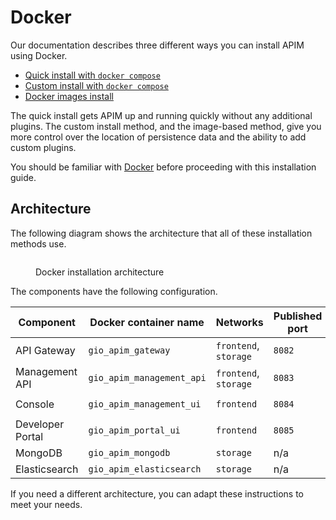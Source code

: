 # Docker

Our documentation describes three different ways you can install APIM using Docker.

* [Quick install with `docker compose`](https://docs.gravitee.io/apim/3.x/apim\_installation\_guide\_docker\_compose\_quickstart.html)
* [Custom install with `docker compose`](https://docs.gravitee.io/apim/3.x/apim\_installation\_guide\_docker\_compose.html)
* [Docker images install](https://docs.gravitee.io/apim/3.x/apim\_installation\_guide\_docker\_images.html)

The quick install gets APIM up and running quickly without any additional plugins. The custom install method, and the image-based method, give you more control over the location of persistence data and the ability to add custom plugins.

You should be familiar with [Docker](https://docs.docker.com/) before proceeding with this installation guide.

## Architecture

The following diagram shows the architecture that all of these installation methods use.

<figure><img src="https://docs.gravitee.io/images/apim/3.x/installation/docker/apim_simple_docker_architecture.png" alt=""><figcaption><p>Docker installation architecture</p></figcaption></figure>

The components have the following configuration.

| Component        | Docker container name     | Networks              | Published port | Storage (where used)            |
| ---------------- | ------------------------- | --------------------- | -------------- | ------------------------------- |
| API Gateway      | `gio_apim_gateway`        | `frontend`, `storage` | `8082`         | `/gravitee/apim-gateway`        |
| Management API   | `gio_apim_management_api` | `frontend`, `storage` | `8083`         | `/gravitee/apim-management-api` |
| Console          | `gio_apim_management_ui`  | `frontend`            | `8084`         | `/gravitee/apim-management-ui`  |
| Developer Portal | `gio_apim_portal_ui`      | `frontend`            | `8085`         | `/gravitee/apim-portal-ui`      |
| MongoDB          | `gio_apim_mongodb`        | `storage`             | n/a            | `/gravitee/mongodb`             |
| Elasticsearch    | `gio_apim_elasticsearch`  | `storage`             | n/a            | `/gravitee/elasticsearch`       |

If you need a different architecture, you can adapt these instructions to meet your needs.
